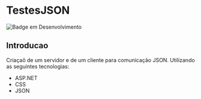# TestesJSON
![Badge em Desenvolvimento](https://img.shields.io/static/v1?label=STATUS&message=FINALIZADO&color=GREEN&style=for-the-badge)
## Introducao
Criaçaõ de um servidor e de um cliente para comunicação JSON. Utilizando as seguintes tecnologias:
* ASP.NET
* CSS
* JSON
